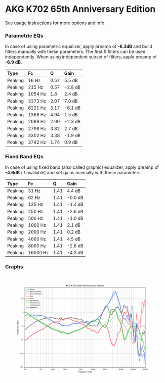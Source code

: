 # AKG K702 65th Anniversary Edition
See [usage instructions](https://github.com/jaakkopasanen/AutoEq#usage) for more options and info.

### Parametric EQs
In case of using parametric equalizer, apply preamp of **-6.3dB** and build filters manually
with these parameters. The first 5 filters can be used independently.
When using independent subset of filters, apply preamp of **-6.9 dB**.

| Type    | Fc      |    Q | Gain    |
|:--------|:--------|:-----|:--------|
| Peaking | 16 Hz   | 0.52 | 5.5 dB  |
| Peaking | 215 Hz  | 0.57 | -2.8 dB |
| Peaking | 1054 Hz | 1.8  | 2.4 dB  |
| Peaking | 3373 Hz | 2.07 | 7.0 dB  |
| Peaking | 6221 Hz | 3.17 | -6.1 dB |
| Peaking | 1366 Hz | 4.94 | 1.5 dB  |
| Peaking | 2099 Hz | 2.09 | -2.3 dB |
| Peaking | 2796 Hz | 3.82 | 2.7 dB  |
| Peaking | 3302 Hz | 3.38 | -1.9 dB |
| Peaking | 3742 Hz | 1.74 | 0.9 dB  |

### Fixed Band EQs
In case of using fixed band (also called graphic) equalizer, apply preamp of **-4.6dB**
(if available) and set gains manually with these parameters.

| Type    | Fc       |    Q | Gain    |
|:--------|:---------|:-----|:--------|
| Peaking | 31 Hz    | 1.41 | 4.4 dB  |
| Peaking | 62 Hz    | 1.41 | -0.0 dB |
| Peaking | 125 Hz   | 1.41 | -1.4 dB |
| Peaking | 250 Hz   | 1.41 | -2.6 dB |
| Peaking | 500 Hz   | 1.41 | -1.0 dB |
| Peaking | 1000 Hz  | 1.41 | 2.1 dB  |
| Peaking | 2000 Hz  | 1.41 | 0.2 dB  |
| Peaking | 4000 Hz  | 1.41 | 4.5 dB  |
| Peaking | 8000 Hz  | 1.41 | -2.8 dB |
| Peaking | 16000 Hz | 1.41 | -4.3 dB |

### Graphs
![](./AKG%20K702%2065th%20Anniversary%20Edition.png)